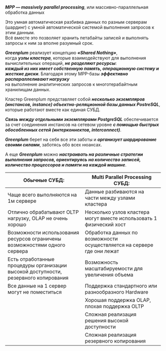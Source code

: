 ***MPP — massively parallel processing***, или массивно-параллельная обработка данных

Это умная автоматическая разбивка данных по разным серверам (шардинг) с умной автоматической системой выполнения запросов к этим данным. 
<br/>
Всё вместе это позволяет хранить петабайты записей и выполнять запросы к ним за вполне разумный срок.

***Greenplum*** реализует концепцию ***«Shared Nothing»***, 
<br/>
когда ***узлы кластера***, которые взаимодействуют для выполнения вычислительных операций, ***не разделяют ресурсы***: 
<br/>
***каждый из них имеет собственную память, операционную систему и жесткие диски***. 
Благодаря этому MPP-базы ***эффективно распараллеливают нагрузку***
<br/>
на выполнение аналитических запросов к многотерабайтным хранилищам данных.


Кластер Greenplum представляет собой ***несколько экземпляров (инстансов, instance) объектно-реляционной базы данных PostreSQL***, которые работают вместе как единая СУБД.

***Связь между отдельными экземплярами PostgreSQL*** обеспечивается за счет соединения инстансов на сетевом уровне ***с помощью быстрых обособленных сетей (интерконнектов, interconnect)***. 

***Greenplum*** берет на себя все эти заботы и ***организует шардирование своими силами***, заботясь обо всех нюансах. 

А еще ***Greenplum*** можно ***настраивать на различные стратегии выполнения запросов, ориентируясь на количество записей, количество процессоров и памяти на каждой машине***.

| Обычные СУБД:                                                                       | Multi Parallel Processing СУБД:                                         |
| ----------------------------------------------------------------------------------- | ----------------------------------------------------------------------- |
| Чаще всего выполняются на 1м сервере                                                | Данные разбиваются на части между узлами кластера                       |
| Отлично обрабатывают OLTP нагрузку, OLAP не очень хорошо                            | Несколько узлов кластера могут вместе использовать 1 физический хост    |
| Возможности использования ресурсов ограничены возможностями одного сервера          | Обработка данных по возможности осуществляется на сервере где они лежат |
| Есть отработанные процедуры организации высокой доступности, резервного копирования | Возможность масштабируемости для увеличения объема                      |
| Все данные на 1 сервер могут не поместиться                                         | Поддержка стандартного или разнообразного Hardware                      |
|                                                                                     | Хорошая поддержка OLAP, плохая поддержка OLTP                           |
|                                                                                     | Сложная реализация решения высокой доступности                          |
|                                                                                     | Сложная реализация резервного копирования                               |
